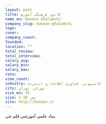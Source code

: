 ```yaml
---
layout: post
title: کانون فرهنگی آموزش
name_en: Kanoon Ghalamchi
company_slug: kanoon-ghalamchi
logo: 
cover: 
company_count:
founded:
location: ""
total_review: 
total_interview: 
salary_avg: 
salary_min: 
salary_max: 
rate: 
view_count: 
industry: کامپیوتر، فناوری اطلاعات و اینترنت
city: تهران, تهران
size_en: VS
size: 1-10 نفر
site: http://kanoon.ir
---
```


بنیاد علمی آموزشی قلم چی
